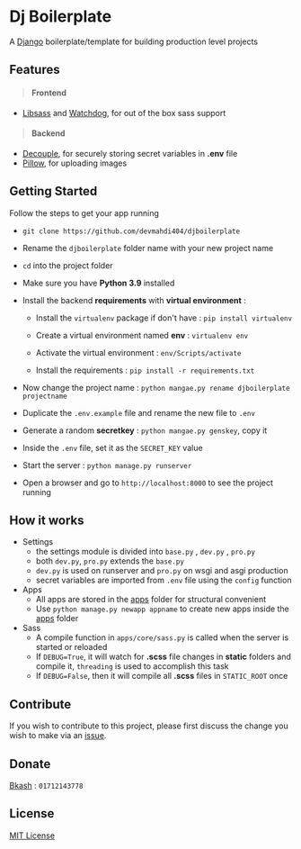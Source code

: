 # Dj Boilerplate
A [Django](https://www.djangoproject.com/) boilerplate/template for building production level projects

## Features
> #### Frontend

- [Libsass](https://pypi.org/project/Pillow/) and [Watchdog](https://pypi.org/project/libsass/), for out of the box sass support

> #### Backend

- [Decouple](https://pypi.org/project/python-decouple/), for securely storing secret variables in **.env** file
- [Pillow](https://pypi.org/project/Pillow/), for uploading images

## Getting Started

Follow the steps to get your app running

- `git clone https://github.com/devmahdi404/djboilerplate` 
- Rename the `djboilerplate` folder name with your new project name
- `cd` into the project folder
- Make sure you have **Python 3.9** installed
- Install the backend **requirements** with **virtual environment** :

  - Install the `virtualenv` package if don't have :  `pip install virtualenv`

  - Create a virtual environment named **env** : `virtualenv env`

  - Activate the virtual environment : `env/Scripts/activate`

  - Install the requirements : `pip install -r requirements.txt`
- Now change the project name : `python mangae.py rename djboilerplate projectname`
- Duplicate the `.env.example` file and rename the new file to `.env`
- Generate a random **secretkey** : `python mangae.py genskey`, copy it
- Inside the `.env` file, set it as the `SECRET_KEY` value
- Start the server : `python manage.py runserver`
- Open a browser and go to `http://localhost:8000` to see the project running

## How it works

- Settings
  - the settings module is divided into `base.py` , `dev.py` , `pro.py`
  - both `dev.py`, `pro.py` extends the `base.py`
  - `dev.py` is used on runserver and `pro.py` on wsgi and asgi production
  - secret variables are imported from `.env` file using the `config` function
- Apps
  - All apps are stored in the [apps](apps) folder for structural convenient
  - Use `python manage.py newapp appname` to create new apps inside the [apps](apps) folder
- Sass
  - A compile function in `apps/core/sass.py` is called when the server is started or reloaded
  - If `DEBUG=True`, it will watch for **.scss** file changes in **static** folders and compile it, `threading` is used to accomplish this task
  - If `DEBUG=False`, then it will compile all **.scss** files in `STATIC_ROOT`  once

## Contribute
If you wish to contribute to this project, please first discuss the change you wish to make via an [issue](https://github.com/devmahdi404/djboilerplate/issues).

## Donate
[Bkash](https://www.bkash.com/) : `01712143778`

## License
[MIT License](LICENSE)

